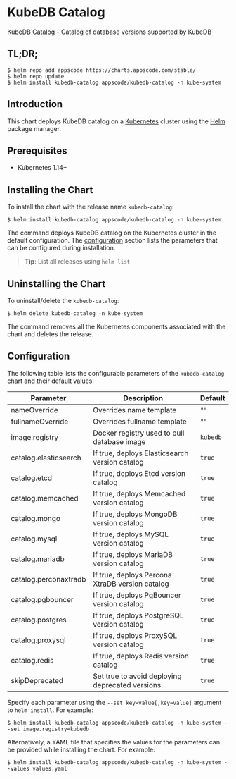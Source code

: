 # KubeDB Catalog

[KubeDB Catalog](https://github.com/kubedb) - Catalog of database versions supported by KubeDB

## TL;DR;

```console
$ helm repo add appscode https://charts.appscode.com/stable/
$ helm repo update
$ helm install kubedb-catalog appscode/kubedb-catalog -n kube-system
```

## Introduction

This chart deploys KubeDB catalog on a [Kubernetes](http://kubernetes.io) cluster using the [Helm](https://helm.sh) package manager.

## Prerequisites

- Kubernetes 1.14+

## Installing the Chart

To install the chart with the release name `kubedb-catalog`:

```console
$ helm install kubedb-catalog appscode/kubedb-catalog -n kube-system
```

The command deploys KubeDB catalog on the Kubernetes cluster in the default configuration. The [configuration](#configuration) section lists the parameters that can be configured during installation.

> **Tip**: List all releases using `helm list`

## Uninstalling the Chart

To uninstall/delete the `kubedb-catalog`:

```console
$ helm delete kubedb-catalog -n kube-system
```

The command removes all the Kubernetes components associated with the chart and deletes the release.
## Configuration

The following table lists the configurable parameters of the `kubedb-catalog` chart and their default values.

|       Parameter       |                   Description                   | Default  |
|-----------------------|-------------------------------------------------|----------|
| nameOverride          | Overrides name template                         | `""`     |
| fullnameOverride      | Overrides fullname template                     | `""`     |
| image.registry        | Docker registry used to pull database image     | `kubedb` |
| catalog.elasticsearch | If true, deploys Elasticsearch version catalog  | `true`   |
| catalog.etcd          | If true, deploys Etcd version catalog           | `true`   |
| catalog.memcached     | If true, deploys Memcached version catalog      | `true`   |
| catalog.mongo         | If true, deploys MongoDB version catalog        | `true`   |
| catalog.mysql         | If true, deploys MySQL version catalog          | `true`   |
| catalog.mariadb       | If true, deploys MariaDB version catalog        | `true`   |
| catalog.perconaxtradb | If true, deploys Percona XtraDB version catalog | `true`   |
| catalog.pgbouncer     | If true, deploys PgBouncer version catalog      | `true`   |
| catalog.postgres      | If true, deploys PostgreSQL version catalog     | `true`   |
| catalog.proxysql      | If true, deploys ProxySQL version catalog       | `true`   |
| catalog.redis         | If true, deploys Redis version catalog          | `true`   |
| skipDeprecated        | Set true to avoid deploying deprecated versions | `true`   |


Specify each parameter using the `--set key=value[,key=value]` argument to `helm install`. For example:

```console
$ helm install kubedb-catalog appscode/kubedb-catalog -n kube-system --set image.registry=kubedb
```

Alternatively, a YAML file that specifies the values for the parameters can be provided while
installing the chart. For example:

```console
$ helm install kubedb-catalog appscode/kubedb-catalog -n kube-system --values values.yaml
```
